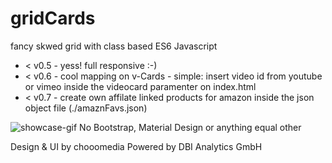 # gridCards
fancy skwed grid with class based ES6 Javascript
<ul>
<li>< v0.5 - yess! full responsive :-)</li>
<li>< v0.6 - cool mapping on v-Cards - simple: insert video id from youtube or vimeo inside the videocard paramenter on index.html</li>
<li>< v0.7 - create own affilate linked products for amazon inside the json object file (./amaznFavs.json)</li>
</ul>
<img src="https://github.com/chooomedia/gridCards/blob/v0.6/showcase-gridCards.gif?raw=true" alt="showcase-gif" />
No Bootstrap, Material Design or anything equal other

Design & UI by chooomedia
Powered by DBI Analytics GmbH
